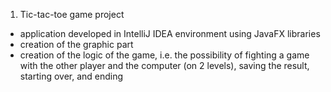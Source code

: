 1. Tic-tac-toe game project
- application developed in IntelliJ IDEA environment using JavaFX libraries
- creation of the graphic part 
- creation of the logic of the game, i.e. the possibility of fighting a game with the other player and the computer (on 2 levels), saving the result, starting over, and ending
